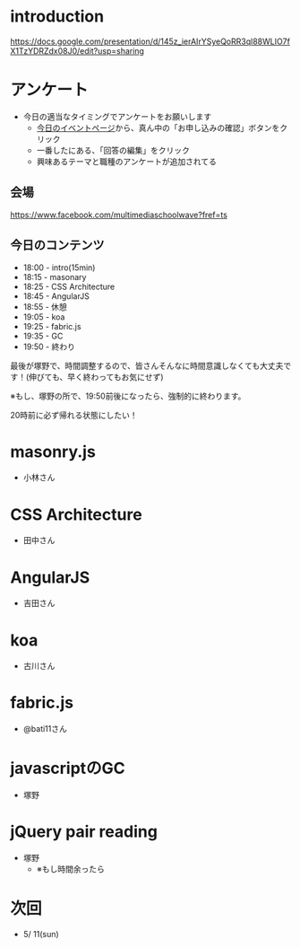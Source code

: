 # introduction

https://docs.google.com/presentation/d/145z_ierAIrYSyeQoRR3ql88WLIO7fX1TzYDRZdx08J0/edit?usp=sharing

# アンケート

- 今日の適当なタイミングでアンケートをお願いします
    - [今日のイベントページ](http://jscafe.doorkeeper.jp/events/8772)から、真ん中の「お申し込みの確認」ボタンをクリック
    - 一番したにある、「回答の編集」をクリック
    - 興味あるテーマと職種のアンケートが追加されてる

## 会場

https://www.facebook.com/multimediaschoolwave?fref=ts

## 今日のコンテンツ

- 18:00 - intro(15min)
- 18:15 - masonary
- 18:25 - CSS Architecture
- 18:45 - AngularJS
- 18:55 - 休憩
- 19:05 - koa
- 19:25 - fabric.js
- 19:35 - GC
- 19:50 - 終わり

最後が塚野で、時間調整するので、皆さんそんなに時間意識しなくても大丈夫です！(伸びても、早く終わってもお気にせず)

※もし、塚野の所で、19:50前後になったら、強制的に終わります。

20時前に必ず帰れる状態にしたい！


# masonry.js

- 小林さん

# CSS Architecture

- 田中さん


# AngularJS

- 吉田さん

# koa

- 古川さん

# fabric.js

- @bati11さん

# javascriptのGC

- 塚野

# jQuery pair reading

- 塚野
    - ※もし時間余ったら

# 次回

- 5/ 11(sun)


